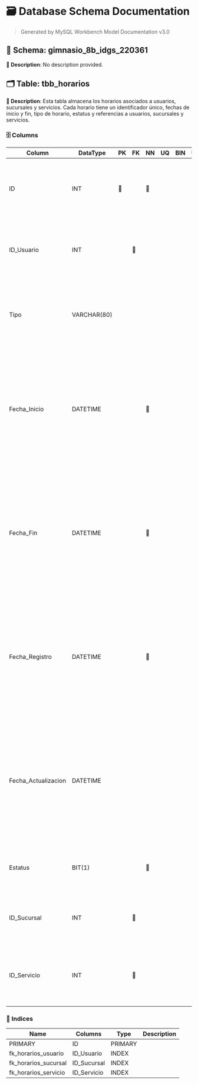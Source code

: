 # 🗃️ Database Schema Documentation

> Generated by MySQL Workbench Model Documentation v3.0

## 📂 Schema: gimnasio_8b_idgs_220361

**📝 Description**: No description provided.

## 🗂️ Table: tbb_horarios

**📝 Description**: Esta tabla almacena los horarios asociados a usuarios, sucursales y servicios. Cada horario tiene un identificador único, fechas de inicio y fin, tipo de horario, estatus y referencias a usuarios, sucursales y servicios.

### 🗄️ Columns

| Column | DataType | PK | FK | NN | UQ | BIN | UN | ZF | AI | Default | Comment |
| --- | --- | --- | --- | --- | --- | --- | --- | --- | --- | --- | --- |
| ID | INT | 🔑 |  | 🚫 |  |  |  |  | ⚡ |  | Descripción: Atributo identificador numérico autoincremental que distingue de manera única un horario.<br>Naturaleza: Cuantitativo.<br>Dominio: Enteros positivos.<br>Composición: 1(0-9). |
| ID_Usuario | INT |  | 🔑 |  |  |  |  |  |  | NULL | Descripción: Identificador numérico que hace referencia al usuario asociado con el horario registrado.<br>Naturaleza: Cuantitativo.<br>Dominio: Enteros positivos.<br>Composición: 1(0-9). |
| Tipo | VARCHAR(80) |  |  |  |  |  |  |  |  | NULL | Descripción: Tipo de horario registrado (por ejemplo, turno matutino, vespertino, nocturno, especial).<br>Naturaleza: Cualitativo.<br>Dominio: Caracteres alfanuméricos.<br>Composición: 0(A-z\|0-9)80. |
| Fecha_Inicio | DATETIME |  |  | 🚫 |  |  |  |  |  |  | Descripción: Fecha y hora de inicio del horario registrado.<br>Naturaleza: Cualitativo.<br>Dominio: Números enteros positivos limitados por el calendario y la hora.<br>Composición:<br>Año = 4(0-9)4<br>Mes = \[01\|02\|...\|12\]<br>Día = \[01\|02\|...\|31\]<br>Hora = \[00\|01\|...\|23\]<br>Minuto = \[00\|01\|...\|59\]<br>Segundo = \[00\|01\|...\|59\].<br>Fecha_Inicio=Año+'-'+Mes+'-'+Dia+'-'+Hora+'-'+Minuto+'-'+Segundo |
| Fecha_Fin | DATETIME |  |  | 🚫 |  |  |  |  |  |  | Descripción: Fecha y hora de finalización del horario registrado.<br>Naturaleza: Cualitativo.<br>Dominio: Números enteros positivos limitados por el calendario y la hora.<br>Composición:<br>Año = 4(0-9)4<br>Mes = \[01\|02\|...\|12\]<br>Día = \[01\|02\|...\|31\]<br>Hora = \[00\|01\|...\|23\]<br>Minuto = \[00\|01\|...\|59\]<br>Segundo = \[00\|01\|...\|59\].<br>Fecha_Fin=Año+'-'+Mes+'-'+Dia+'-'+Hora+'-'+Minuto+'-'+Segundo |
| Fecha_Registro | DATETIME |  |  | 🚫 |  |  |  |  |  | CURRENT_TIMESTAMP | Descripción: Fecha y hora en que se registró el horario.<br>Naturaleza: Cualitativo.<br>Dominio: Números enteros positivos limitados por el calendario y la hora.<br>Composición:<br>Año = 4(0-9)4<br>Mes = \[01\|02\|...\|12\]<br>Día = \[01\|02\|...\|31\]<br>Hora = \[00\|01\|...\|23\]<br>Minuto = \[00\|01\|...\|59\]<br>Segundo = \[00\|01\|...\|59\].<br>Fecha_Registro=Año+'-'+Mes+'-'+Dia+'-'+Hora+'-'+Minuto+'-'+Segundo |
| Fecha_Actualizacion | DATETIME |  |  |  |  |  |  |  |  | NULL | Descripción: Fecha y hora de la última actualización del horario registrado.<br>Naturaleza: Cualitativo.<br>Dominio: Números enteros positivos limitados por el calendario y la hora.<br>Composición:<br>Año = 4(0-9)4<br>Mes = \[01\|02\|...\|12\]<br>Día = \[01\|02\|...\|31\]<br>Hora = \[00\|01\|...\|23\]<br>Minuto = \[00\|01\|...\|59\]<br>Segundo = \[00\|01\|...\|59\].<br>Fecha_Actualizacion=Año+'-'+Mes+'-'+Dia+'-'+Hora+'-'+Minuto+'-'+Segundo |
| Estatus | BIT(1) |  |  | 🚫 |  |  |  |  |  | b'1' | Descripción: Estado actual del horario (activo/inactivo).<br>Naturaleza: Cualitativo.<br>Dominio: Valores binarios: 0 (inactivo) o 1 (activo).<br>Composición: \[0\|1\]. |
| ID_Sucursal | INT |  | 🔑 |  |  |  |  |  |  | NULL | Descripción: Identificador numérico que hace referencia a la sucursal donde se aplica el horario.<br>Naturaleza: Cuantitativo.<br>Dominio: Enteros positivos.<br>Composición: 1(0-9). |
| ID_Servicio | INT |  | 🔑 |  |  |  |  |  |  | NULL | Descripción: Identificador numérico que hace referencia al tipo de servicio relacionado con el horario registrado.<br>Naturaleza: Cuantitativo.<br>Dominio: Enteros positivos.<br>Composición: 1(0-9). |

### 🔑 Indices

| Name | Columns | Type | Description |
| --- | --- | --- | --- |
| PRIMARY | ID | PRIMARY | |
| fk_horarios_usuario | ID_Usuario | INDEX |  |
| fk_horarios_sucursal | ID_Sucursal | INDEX |  |
| fk_horarios_servicio | ID_Servicio | INDEX |  |